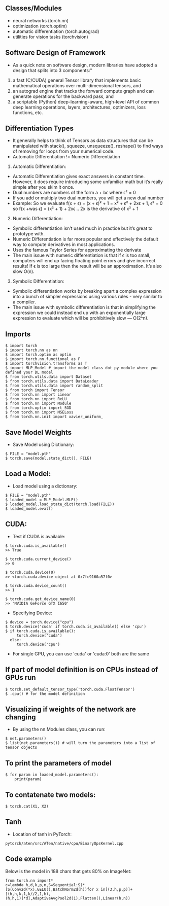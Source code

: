 ## Classes/Modules
- neural networks (torch.nn)
- optimization (torch.optim)
- automatic differentiation (torch.autograd)
- utilities for vision tasks (torchvision)

## Software Design of Framework
- As a quick note on software design, modern libraries have adopted a design that splits into 3 components:"
1) a fast (C/CUDA) general Tensor library that implements basic mathematical operations over multi-dimensional tensors, and
2) an autograd engine that tracks the forward compute graph and can generate operations for the backward pass, and 
3) a scriptable (Python) deep-learning-aware, high-level API of common deep learning operations, layers, architectures, optimizers, loss functions, etc.

## Differentiation Types
- It generally helps to think of Tensors as data structures that can be manipulated with stack(), squeeze, unsqueeze(), reshape() to find ways of removing 
for loops from your numerical code.
- Automatic Differentiation != Numeric Differentiation
1) Automatic Differentiation:
- Automatic Differentiation gives exact answers in constant time. However, it does require introducing some unfamiliar math but it’s really simple after you skim it once.
- Dual numbers are numbers of the form a + bϵ where ϵ² = 0
- If you add or multiply two dual numbers, you will get a new dual number
- Example: So we evaluate f(x + ϵ) = (x + ϵ)² + 1 = x² + ϵ² + 2xϵ + 1, ϵ² = 0 so f(x +was ϵ) = (x² + 1) + 2xϵ .. 2x is the derivative of x² + 1

2) Numeric Differentiation:
- Symbolic differentiation isn’t used much in practice but it’s great to prototype with.
- Numeric Differentiation is far more popular and effectively the default way to compute derivatives in most applications.
- Uses the famous Taylor Series for approximating the derivate
- The main issue with numeric differentiation is that if ϵ is too small, computers will end up facing floating point errors and give incorrect results! 
If ϵ is too large then the result will be an approximation. It’s also slow O(n).

3) Symbolic Differentiation:
- Symbolic differentiation works by breaking apart a complex expression into a bunch of simpler expressions using various rules - very similar to a compiler.
- The main issue with symbolic differentiation is that in simplifying the expression we could instead end up with an exponentially large expression to evaluate which will be prohibitively slow — O(2^n).

## Imports
```
$ import torch
$ import torch.nn as nn
$ import torch.optim as optim
$ import torch.nn.functional as F
$ import torchvision.transforms as T
$ import MLP_Model # import the model class dot py module where you defined your DL model
$ from torch.utils.data import Dataset
$ from torch.utils.data import DataLoader
$ from torch.utils.data import random_split
$ from torch import Tensor
$ from torch.nn import Linear
$ from torch.nn import ReLU
$ from torch.nn import Module
$ from torch.optim import SGD
$ from torch.nn import MSELoss
$ from torch.nn.init import xavier_uniform_
```

## Save Model Weights
- Save Model using Dictionary:
```
$ FILE = "model.pth"
$ torch.save(model.state_dict(), FILE)
```

## Load a Model:
- Load model using a dictionary:
```
$ FILE = "model.pth"
$ loaded_model = MLP_Model.MLP()
$ loaded_model.load_state_dict(torch.load(FILE))
$ loaded_model.eval()
```

## CUDA:
- Test if CUDA is available:
```
$ torch.cuda.is_available()
>> True

$ torch.cuda.current_device()
>> 0

$ torch.cuda.device(0)
>> <torch.cuda.device object at 0x7fc9160a57f0>

$ torch.cuda.device_count()
>> 1

$ torch.cuda.get_device_name(0)
>> 'NVIDIA GeForce GTX 1650'
```

- Specifying Device:
```
$ device = torch.device("cpu")
$ torch.device('cuda' if torch.cuda.is_available() else 'cpu')
$ if torch.cuda.is_available():
     torch.device('cuda')
  else:
     torch.device('cpu')
```
- For single GPU, you can use 'cuda' or 'cuda:0' both are the same

## If part of model definition is on CPUs instead of GPUs run
```
$ torch.set_default_tensor_type('torch.cuda.FloatTensor')
$ .cpu() # for the model definition
```

## Visualizing if weights of the network are changing
- By using the nn.Modules class, you can run:
```
$ net.parameters()
$ list(net.parameters()) # will turn the parameters into a list of tensor objects
```

## To print the parameters of model
```
$ for param in loaded_model.parameters():
    print(param)
```

## To contatenate two models:
```
$ torch.cat(X1, X2)
```

## Tanh
- Location of tanh in PyTorch:
```
pytorch/aten/src/ATen/native/cpu/BinaryOpsKernel.cpp  
```

## Code example
Below is the model in 188 chars that gets 80% on ImageNet:
```
from torch.nn import* 
c=lambda h,d,k,p,n,S=Sequential:S(*[S(Conv2d(*x),GELU(),BatchNorm2d(h))for x in[(3,h,p,p)]+[(h,h,k,1,k//2,1,h),(h,h,1)]*d],AdaptiveAvgPool2d(1),Flatten(),Linear(h,n))
```
